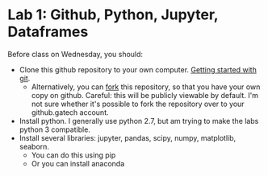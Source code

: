 Lab 1: Github, Python, Jupyter, Dataframes
===========

Before class on Wednesday, you should:

- Clone this github repository to your own computer. [Getting started with git](http://rogerdudler.github.io/git-guide/). 
	- Alternatively, you can  [fork](https://help.github.com/articles/fork-a-repo/) this repository, so that you have your own copy on github. Careful: this will be publicly viewable by default. I'm not sure whether it's possible to fork the repository over to your github.gatech account.
- Install python. I generally use python 2.7, but am trying to make the labs python 3 compatible.
- Install several libraries: jupyter, pandas, scipy, numpy, matplotlib, seaborn.
	- You can do this using pip
	- Or you can install anaconda
	
